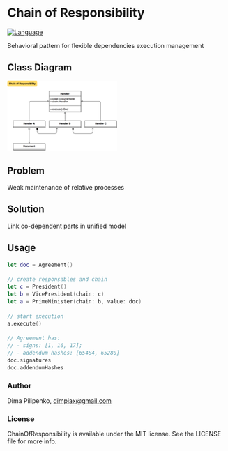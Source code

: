 # Chain of Responsibility

[![Language](https://img.shields.io/badge/swift-4.0-fec42e.svg)](https://swift.org/blog/swift-4-0-released/)

Behavioral pattern for flexible dependencies execution management

## Class Diagram
<img src="./diagram.png" width="50%" height="50%">

## Problem
Weak maintenance of relative processes

## Solution
Link co-dependent parts in unified model

## Usage
```swift
let doc = Agreement()

// create responsables and chain
let c = President()
let b = VicePresident(chain: c)
let a = PrimeMinister(chain: b, value: doc)

// start execution
a.execute()

// Agreement has:
// - signs: [1, 16, 17];
// - addendum hashes: [65484, 65280]
doc.signatures
doc.addendumHashes
```

### Author
Dima Pilipenko, dimpiax@gmail.com

### License
ChainOfResponsibility is available under the MIT license. See the LICENSE file for more info.
